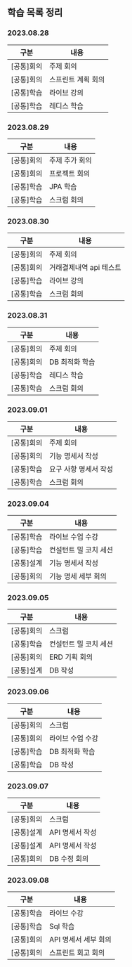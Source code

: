 ## 학습 목록 정리

### 2023.08.28

|구분|내용|
|----|----|
|[공통]회의|주제 회의|
|[공통]회의|스프린트 계획 회의|
|[공통]학습|라이브 강의|
|[공통]학습|레디스 학습|

### 2023.08.29

|구분| 내용       |
|----|----------|
|[공통]회의| 주제 추가 회의 |
|[공통]회의| 프로젝트 회의  |
|[공통]학습| JPA 학습   |
|[공통]학습| 스크럼 회의   |

### 2023.08.30

|구분| 내용             |
|----|----------------|
|[공통]회의| 주제 회의          |
|[공통]회의| 거래결제내역 api 테스트 |
|[공통]학습| 라이브 강의         |
|[공통]학습| 스크럼 회의         |

### 2023.08.31

|구분| 내용        |
|----|-----------|
|[공통]회의| 주제 회의     |
|[공통]회의| DB 최적화 학습 |
|[공통]학습| 레디스 학습    |
|[공통]학습| 스크럼 회의    |

### 2023.09.01

|구분| 내용           |
|----|--------------|
|[공통]회의| 주제 회의        |
|[공통]회의| 기능 명세서 작성    |
|[공통]학습| 요구 사항 명세서 작성 |
|[공통]학습| 스크럼 회의       |


### 2023.09.04

|구분| 내용           |
|----|--------------|
|[공통]학습| 라이브 수업 수강  |
|[공통]학습| 컨설턴트 밀 코치 세션    |
|[공통]설계| 기능 명세서 작성 |
|[공통]회의| 기능 명세 세부 회의      |


### 2023.09.05

|구분| 내용           |
|----|--------------|
|[공통]회의| 스크럼 |
|[공통]학습| 컨설턴트 밀 코치 세션  |
|[공통]회의| ERD 기획 회의|
|[공통]설계| DB 작성   |


### 2023.09.06

|구분| 내용           |
|----|--------------|
|[공통]회의| 스크럼   |
|[공통]회의| 라이브 수업 수강  |
|[공통]학습| DB 최적화 학습 |
|[공통]학습| DB 작성  |

### 2023.09.07

| 구분     | 내용         |
|--------|------------|
| [공통]회의 | 스크럼        |
| [공통]설계 | API 명세서 작성 |
| [공통]설계 | API 명세서 작성 |
| [공통]회의 | DB 수정 회의   |

### 2023.09.08

| 구분     | 내용            |
|--------|---------------|
| [공통]학습 | 라이브 수강        |
| [공통]학습 | Sql 학습        |
| [공통]회의 | API 명세서 세부 회의 |
| [공통]회의 | 스프린트 회고 회의    |
